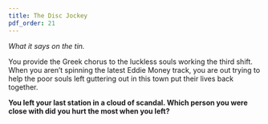 ```yaml
---
title: The Disc Jockey
pdf_order: 21
---
```


_What it says on the tin._

You provide the Greek chorus to the luckless souls working the third shift. When you aren’t spinning the latest Eddie Money track, you are out trying to help the poor souls left guttering out in this town put their lives back together.

**You left your last station in a cloud of scandal. Which person you were close with did you hurt the most when you left?**
